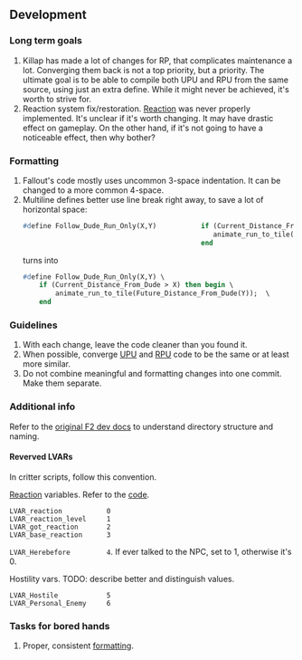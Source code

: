 ## Development

### Long term goals

1. Killap has made a lot of changes for RP, that complicates maintenance a lot. Converging them back is not a top priority, but a priority. The ultimate goal is to be able to compile both UPU and RPU from the same source, using just an extra define. While it might never be achieved, it's worth to strive for.
1. Reaction system fix/restoration. [Reaction](https://github.com/BGforgeNet/Fallout2_Unofficial_Patch/issues/4) was never properly implemented. It's unclear if it's worth changing. It may have drastic effect on gameplay. On the other hand, if it's not going to have a noticeable effect, then why bother?

### Formatting

1. Fallout's code mostly uses uncommon 3-space indentation. It can be changed to a more common 4-space.
1. Multiline defines better use line break right away, to save a lot of horizontal space:
   ```pascal
   #define Follow_Dude_Run_Only(X,Y)           if (Current_Distance_From_Dude > X) then begin                  \
                                                  animate_run_to_tile(Future_Distance_From_Dude(Y));           \
                                               end
   ```
   turns into
   ```pascal
   #define Follow_Dude_Run_Only(X,Y) \
       if (Current_Distance_From_Dude > X) then begin \
           animate_run_to_tile(Future_Distance_From_Dude(Y));  \
       end
   ```

### Guidelines

1. With each change, leave the code cleaner than you found it.
1. When possible, converge [UPU](https://github.com/BGforgeNet/Fallout2_Unofficial_Patch) and [RPU](https://github.com/BGforgeNet/Fallout2_Restoration_Project) code to be the same or at least more similar.
1. Do not combine meaningful and formatting changes into one commit. Make them separate.

### Additional info

Refer to the [original F2 dev docs](https://github.com/BGforgeNet/Fallout2_Unofficial_Patch/blob/master/scripts_src/docs/scripts.md) to understand directory structure and naming.

#### Reverved LVARs

In critter scripts, follow this convention.

[Reaction](https://github.com/BGforgeNet/Fallout2_Unofficial_Patch/issues/4) variables. Refer to the [code](https://github.com/BGforgeNet/Fallout2_Unofficial_Patch/blob/1fb71452b893e7c23cfb25699fe6d269ee0c9b5b/scripts_src/headers/modreact.h#L111-L116).
```
LVAR_reaction           0
LVAR_reaction_level     1
LVAR_got_reaction       2
LVAR_base_reaction      3
```

`LVAR_Herebefore         4`. If ever talked to the NPC, set to 1, otherwise it's 0.

Hostility vars. TODO: describe better and distinguish values.
```
LVAR_Hostile            5
LVAR_Personal_Enemy     6
```

### Tasks for bored hands

1. Proper, consistent [formatting](#formatting).

